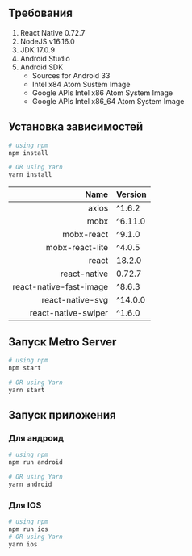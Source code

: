## Требования

1. React Native 0.72.7
1. NodeJS v16.16.0
1. JDK 17.0.9
1. Android Studio
1. Android SDK 
   + Sources for Android 33
   * Intel x84 Atom Sustem Image
   - Google APIs Intel x86 Atom System Image
   * Google APIs Intel x86_64 Atom System Image

## Установка зависимостей 

```bash
# using npm
npm install

# OR using Yarn
yarn install
```

| Name | Version       |
|----------------------:|---------------|
|                  axios|         ^1.6.2|
|                   mobx|        ^6.11.0|
|             mobx-react|         ^9.1.0|
|        mobx-react-lite|         ^4.0.5|
|                  react|         18.2.0|
|           react-native|         0.72.7|
|react-native-fast-image|         ^8.6.3|
|       react-native-svg|        ^14.0.0|
|    react-native-swiper|         ^1.6.0|

## Запуск Metro Server

```bash
# using npm
npm start

# OR using Yarn
yarn start
```

## Запуск приложения

### Для андроид

```bash
# using npm
npm run android

# OR using Yarn
yarn android
```

### Для IOS

```bash
# using npm
npm run ios
# OR using Yarn
yarn ios
```






